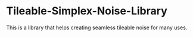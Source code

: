 # Tileable-Simplex-Noise-Library
This is a library that helps creating seamless tileable noise for many uses.
